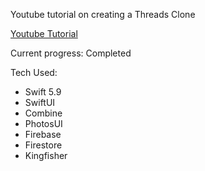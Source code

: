 Youtube tutorial on creating a Threads Clone

[Youtube Tutorial](https://youtu.be/MfwdchNNW78)

Current progress: Completed

Tech Used:
- Swift 5.9
- SwiftUI
- Combine
- PhotosUI
- Firebase
- Firestore
- Kingfisher
